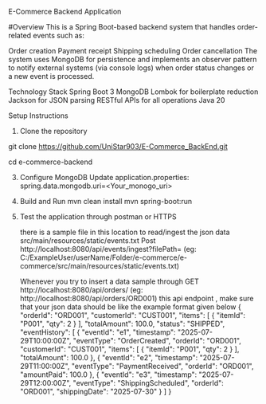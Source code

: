 E-Commerce Backend Application

#Overview
This is a Spring Boot-based backend system that handles order-related events such as:

Order creation
Payment receipt
Shipping scheduling
Order cancellation
The system uses MongoDB for persistence and implements an observer pattern to notify external systems (via console logs) when order status changes or a new event is processed.

Technology Stack
Spring Boot 3
MongoDB
Lombok for boilerplate reduction
Jackson for JSON parsing
RESTful APIs for all operations
Java 20

Setup Instructions
1. Clone the repository
   
git clone https://github.com/UniStar903/E-Commerce_BackEnd.git

cd e-commerce-backend

3. Configure MongoDB
Update application.properties:
spring.data.mongodb.uri=<Your_monogo_uri>

4. Build and Run
mvn clean install
mvn spring-boot:run

5. Test the application through postman or HTTPS

   there is a sample file in this location to read/ingest the json data
   src/main/resources/static/events.txt
   Post http://localhost:8080/api/events/ingest?filePath=<Enter the abosolute path to the entry.txt file> (eg: C:/ExampleUser/userName/Folder/e-commerce/e-commerce/src/main/resources/static/events.txt)

   Whenever you try to insert a data sample through
   GET http://localhost:8080/api/orders/ (eg: http://localhost:8080/api/orders/ORD001)
   this api endpoint
   , make sure that your json data should be like the example format given below
   {
    "orderId": "ORD001",
    "customerId": "CUST001",
    "items": [
        {
            "itemId": "P001",
            "qty": 2
        }
    ],
    "totalAmount": 100.0,
    "status": "SHIPPED",
    "eventHistory": [
        {
            "eventId": "e1",
            "timestamp": "2025-07-29T10:00:00Z",
            "eventType": "OrderCreated",
            "orderId": "ORD001",
            "customerId": "CUST001",
            "items": [
                {
                    "itemId": "P001",
                    "qty": 2
                }
            ],
            "totalAmount": 100.0
        },
        {
            "eventId": "e2",
            "timestamp": "2025-07-29T11:00:00Z",
            "eventType": "PaymentReceived",
            "orderId": "ORD001",
            "amountPaid": 100.0
        },
        {
            "eventId": "e3",
            "timestamp": "2025-07-29T12:00:00Z",
            "eventType": "ShippingScheduled",
            "orderId": "ORD001",
            "shippingDate": "2025-07-30"
        }
    ]
}

